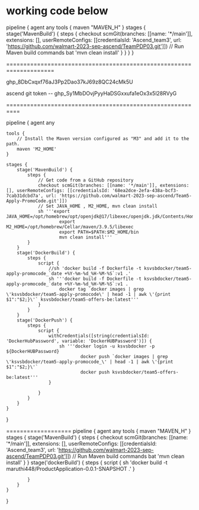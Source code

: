 working code below
====================================================

pipeline {
    agent any
    tools {
        maven "MAVEN_H"
    }
    stages {
        stage('MavenBuild') {
            steps {
				checkout scmGit(branches: [[name: '*/main']], extensions: [], userRemoteConfigs: [[credentialsId: 'Ascend_team3', url: 'https://github.com/walmart-2023-sep-ascend/TeamPDP03.git']])
                // Run Maven build commands
                bat 'mvn clean install'
            }
        }
    }
}

====================================================================

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

ascend  git token -- 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

==========================================================

pipeline {
    agent any

    tools {
        // Install the Maven version configured as "M3" and add it to the path.
        maven 'M2_HOME'
    }

    stages {
        stage('MavenBuild') {
            steps {
                // Get code from a GitHub repository
                checkout scmGit(branches: [[name: '*/main']], extensions: [], userRemoteConfigs: [[credentialsId: '68ea2dce-2efa-438a-bcf3-7cab31dcbd7a', url: 'https://github.com/walmart-2023-sep-ascend/Team5-Apply-PromoCode.git']])
                // Set JAVA_HOME , M2_HOME, mvn clean install
                sh '''export JAVA_HOME=/opt/homebrew/opt/openjdk@17/libexec/openjdk.jdk/Contents/Home
                        export M2_HOME=/opt/homebrew/Cellar/maven/3.9.5/libexec
                        export PATH=$PATH:$M2_HOME/bin
                        mvn clean install'''
            }
        }
        stage('DockerBuild') {
            steps {
                script {
                    //sh 'docker build -f Dockerfile -t ksvsbdocker/team5-apply-promocode_`date +%Y-%m-%d_%H-%M-%S`:v1 .'
                    sh '''docker build -f Dockerfile -t ksvsbdocker/team5-apply-promocode_`date +%Y-%m-%d_%H-%M-%S`:v1 .
                        docker tag `docker images | grep \'ksvsbdocker/team5-apply-promocode\' | head -1 | awk \'{print $1":"$2;}\'` ksvsbdocker/team5-offers-be:latest'''
                }
            }
        }
        stage('DockerPush') {
            steps {
                script {
                    withCredentials([string(credentialsId: 'DockerHubPassword', variable: 'DockerHUBPassword')]) {
                        sh '''docker login -u ksvsbdocker -p ${DockerHUBPassword}
                                docker push `docker images | grep \'ksvsbdocker/team5-apply-promocode_\' | head -1 | awk \'{print $1":"$2;}\'`
                                docker push ksvsbdocker/team5-offers-be:latest'''
                    }
                    
                }
            }
        }
    }
}

===================
pipeline {
    agent any
    tools {
        maven "MAVEN_H"
    }
    stages {
        stage('MavenBuild') {
            steps {
				checkout scmGit(branches: [[name: '*/main']], extensions: [], userRemoteConfigs: [[credentialsId: 'Ascend_team3', url: 'https://github.com/walmart-2023-sep-ascend/TeamPDP03.git']])
                // Run Maven build commands
                bat 'mvn clean install'
            }
        }
        stage('dockerBuild') {
            steps {
                script {
                    sh 'docker build -t maruthi448/ProductApplication-0.0.1-SNAPSHOT .'
                }
                
            }
        }
    }
}
